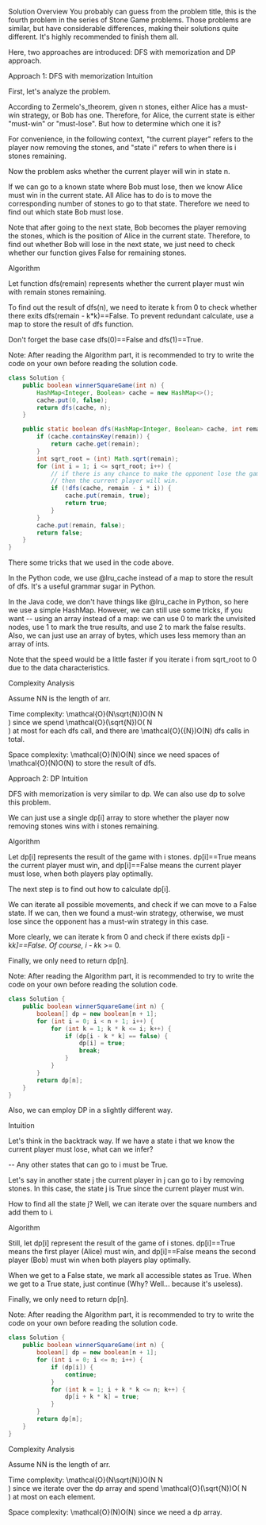 Solution
Overview
You probably can guess from the problem title, this is the fourth problem in the series of Stone Game problems. Those problems are similar, but have considerable differences, making their solutions quite different. It's highly recommended to finish them all.

Here, two approaches are introduced: DFS with memorization and DP approach.

Approach 1: DFS with memorization
Intuition

First, let's analyze the problem.

According to Zermelo's_theorem, given n stones, either Alice has a must-win strategy, or Bob has one. Therefore, for Alice, the current state is either "must-win" or "must-lose". But how to determine which one it is?

For convenience, in the following context, "the current player" refers to the player now removing the stones, and "state i" refers to when there is i stones remaining.

Now the problem asks whether the current player will win in state n.

If we can go to a known state where Bob must lose, then we know Alice must win in the current state. All Alice has to do is to move the corresponding number of stones to go to that state. Therefore we need to find out which state Bob must lose.

Note that after going to the next state, Bob becomes the player removing the stones, which is the position of Alice in the current state. Therefore, to find out whether Bob will lose in the next state, we just need to check whether our function gives False for remaining stones.

Algorithm

Let function dfs(remain) represents whether the current player must win with remain stones remaining.

To find out the result of dfs(n), we need to iterate k from 0 to check whether there exits dfs(remain - k*k)==False. To prevent redundant calculate, use a map to store the result of dfs function.

Don't forget the base case dfs(0)==False and dfs(1)==True.

Note: After reading the Algorithm part, it is recommended to try to write the code on your own before reading the solution code.

```java
class Solution {
    public boolean winnerSquareGame(int n) {
        HashMap<Integer, Boolean> cache = new HashMap<>();
        cache.put(0, false);
        return dfs(cache, n);
    }

    public static boolean dfs(HashMap<Integer, Boolean> cache, int remain) {
        if (cache.containsKey(remain)) {
            return cache.get(remain);
        }
        int sqrt_root = (int) Math.sqrt(remain);
        for (int i = 1; i <= sqrt_root; i++) {
            // if there is any chance to make the opponent lose the game in the next round,
            // then the current player will win.
            if (!dfs(cache, remain - i * i)) {
                cache.put(remain, true);
                return true;
            }
        }
        cache.put(remain, false);
        return false;
    }
}
```

There some tricks that we used in the code above.

In the Python code, we use @lru_cache instead of a map to store the result of dfs. It's a useful grammar sugar in Python.

In the Java code, we don't have things like @lru_cache in Python, so here we use a simple HashMap. However, we can still use some tricks, if you want -- using an array instead of a map: we can use 0 to mark the unvisited nodes, use 1 to mark the true results, and use 2 to mark the false results. Also, we can just use an array of bytes, which uses less memory than an array of ints.

Note that the speed would be a little faster if you iterate i from sqrt_root to 0 due to the data characteristics.

Complexity Analysis

Assume NN is the length of arr.

Time complexity: \mathcal{O}(N\sqrt{N})O(N 
N
​	
 ) since we spend \mathcal{O}(\sqrt{N})O( 
N
​	
 ) at most for each dfs call, and there are \mathcal{O}({N})O(N) dfs calls in total.

Space complexity: \mathcal{O}(N)O(N) since we need spaces of \mathcal{O}(N)O(N) to store the result of dfs.

Approach 2: DP
Intuition

DFS with memorization is very similar to dp. We can also use dp to solve this problem.

We can just use a single dp[i] array to store whether the player now removing stones wins with i stones remaining.

Algorithm

Let dp[i] represents the result of the game with i stones. dp[i]==True means the current player must win, and dp[i]==False means the current player must lose, when both players play optimally.

The next step is to find out how to calculate dp[i].

We can iterate all possible movements, and check if we can move to a False state. If we can, then we found a must-win strategy, otherwise, we must lose since the opponent has a must-win strategy in this case.

More clearly, we can iterate k from 0 and check if there exists dp[i - k*k]==False. Of course, i - k*k >= 0.

Finally, we only need to return dp[n].

Note: After reading the Algorithm part, it is recommended to try to write the code on your own before reading the solution code.


```java
class Solution {
    public boolean winnerSquareGame(int n) {
        boolean[] dp = new boolean[n + 1];
        for (int i = 0; i < n + 1; i++) {
            for (int k = 1; k * k <= i; k++) {
                if (dp[i - k * k] == false) {
                    dp[i] = true;
                    break;
                }
            }
        }
        return dp[n];
    }
}
```
Also, we can employ DP in a slightly different way.

Intuition

Let's think in the backtrack way. If we have a state i that we know the current player must lose, what can we infer?

-- Any other states that can go to i must be True.

Let's say in another state j the current player in j can go to i by removing stones. In this case, the state j is True since the current player must win.

How to find all the state j? Well, we can iterate over the square numbers and add them to i.

Algorithm

Still, let dp[i] represent the result of the game of i stones. dp[i]==True means the first player (Alice) must win, and dp[i]==False means the second player (Bob) must win when both players play optimally.

When we get to a False state, we mark all accessible states as True. When we get to a True state, just continue (Why? Well... because it's useless).

Finally, we only need to return dp[n].

Note: After reading the Algorithm part, it is recommended to try to write the code on your own before reading the solution code.

```java
class Solution {
    public boolean winnerSquareGame(int n) {
        boolean[] dp = new boolean[n + 1];
        for (int i = 0; i <= n; i++) {
            if (dp[i]) {
                continue;
            }
            for (int k = 1; i + k * k <= n; k++) {
                dp[i + k * k] = true;
            }
        }
        return dp[n];
    }
}
```

Complexity Analysis

Assume NN is the length of arr.

Time complexity: \mathcal{O}(N\sqrt{N})O(N 
N
​	
 ) since we iterate over the dp array and spend \mathcal{O}(\sqrt{N})O( 
N
​	
 ) at most on each element.

Space complexity: \mathcal{O}(N)O(N) since we need a dp array.

